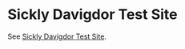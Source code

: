 Sickly Davigdor Test Site
=========================

See [Sickly Davigdor Test Site](http://sick0.github.io/sickly-school-preview/).
